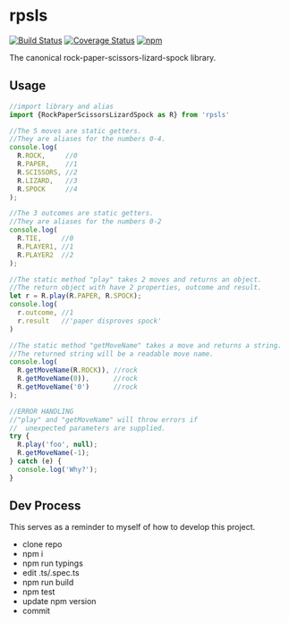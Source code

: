# rpsls

[![Build Status][travis-image]][travis-url]
[![Coverage Status][coveralls-image]][coveralls-url]
[![npm][npm-image]][npm-url]

The canonical rock-paper-scissors-lizard-spock library.

## Usage

```javascript
//import library and alias
import {RockPaperScissorsLizardSpock as R} from 'rpsls'

//The 5 moves are static getters.
//They are aliases for the numbers 0-4.
console.log(
  R.ROCK,     //0
  R.PAPER,    //1
  R.SCISSORS, //2
  R.LIZARD,   //3
  R.SPOCK     //4  
);

//The 3 outcomes are static getters.
//They are aliases for the numbers 0-2
console.log(
  R.TIE,     //0
  R.PLAYER1, //1
  R.PLAYER2  //2
);

//The static method "play" takes 2 moves and returns an object.
//The return object with have 2 properties, outcome and result.
let r = R.play(R.PAPER, R.SPOCK);
console.log(
  r.outcome, //1
  r.result   //'paper disproves spock'
)

//The static method "getMoveName" takes a move and returns a string.
//The returned string will be a readable move name.
console.log(
  R.getMoveName(R.ROCK)), //rock
  R.getMoveName(0)),      //rock
  R.getMoveName('0')      //rock
);

//ERROR HANDLING
//"play" and "getMoveName" will throw errors if
//  unexpected parameters are supplied.
try {
  R.play('foo', null);
  R.getMoveName(-1);
} catch (e) {
  console.log('Why?');
}

```

## Dev Process

This serves as a reminder to myself of how to develop this project.

* clone repo
* npm i
* npm run typings
* edit .ts/.spec.ts
* npm run build
* npm test
* update npm version
* commit

[travis-image]: https://travis-ci.org/tdillon/rpsls.svg?branch=master
[travis-url]: https://travis-ci.org/tdillon/rpsls

[coveralls-image]: https://coveralls.io/repos/tdillon/rpsls/badge.svg?branch=master&service=github
[coveralls-url]: https://coveralls.io/github/tdillon/rpsls?branch=master

[npm-image]: https://img.shields.io/npm/v/rpsls.svg
[npm-url]: https://www.npmjs.com/package/rpsls
